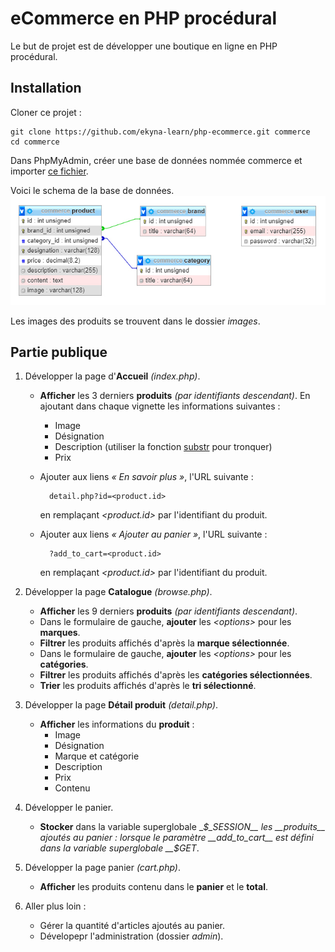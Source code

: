 eCommerce en PHP procédural
===

Le but de projet est de développer une boutique en ligne en PHP procédural.

## Installation

Cloner ce projet :

    git clone https://github.com/ekyna-learn/php-ecommerce.git commerce
    cd commerce

Dans PhpMyAdmin, créer une base de données nommée commerce et importer 
[ce fichier](https://github.com/ekyna-learn/php-ecommerce/blob/master/doc/commerce.sql). 

Voici le schema de la base de données. 
![Schema base de données](doc/db.jpg)

Les images des produits se trouvent dans le dossier _images_.

## Partie publique

1. Développer la page d'__Accueil__ _(index.php)_.

    * __Afficher__ les 3 derniers __produits__ _(par identifiants descendant)_.
    En ajoutant dans chaque vignette les informations suivantes :
        * Image
        * Désignation
        * Description (utiliser la fonction [substr](https://www.php.net/manual/fr/function.substr.php) pour tronquer)
        * Prix
    
    * Ajouter aux liens _&laquo; En savoir plus &raquo;_, l'URL suivante :
        
            detail.php?id=<product.id> 
        
        en remplaçant _<product.id>_ par l'identifiant du produit.
        
    * Ajouter aux liens _&laquo; Ajouter au panier &raquo;_, l'URL suivante :
        
            ?add_to_cart=<product.id> 
        
        en remplaçant _<product.id>_ par l'identifiant du produit.
    
2. Développer la page __Catalogue__ _(browse.php)_.

    * __Afficher__ les 9 derniers __produits__ _(par identifiants descendant)_.
    * Dans le formulaire de gauche, __ajouter__ les _&lt;options&gt;_ pour les __marques__.
    * __Filtrer__ les produits affichés d'après la __marque sélectionnée__.
    * Dans le formulaire de gauche, __ajouter__ les _&lt;options&gt;_ pour les __catégories__.
    * __Filtrer__ les produits affichés d'après les __catégories sélectionnées__.
    * __Trier__ les produits affichés d'après le __tri sélectionné__.
    
3. Développer la page __Détail produit__ _(detail.php)_.

    * __Afficher__ les informations du __produit__ :
        * Image
        * Désignation
        * Marque et catégorie
        * Description
        * Prix
        * Contenu

4. Développer le panier.

    * __Stocker__ dans la variable superglobale __$_SESSION__ les __produits__ ajoutés au panier :
    lorsque le paramètre __add_to_cart__ est défini dans la variable superglobale __$_GET__. 

5. Développer la page panier _(cart.php)_.

    * __Afficher__ les produits contenu dans le __panier__ et le __total__.
    
6. Aller plus loin :

    * Gérer la quantité d'articles ajoutés au panier.
    * Dévelopepr l'administration (dossier _admin_).
